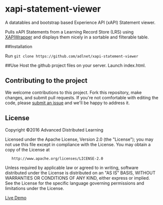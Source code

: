 # xapi-statement-viewer
A datatables and bootstrap based Experience API (xAPI) Statement viewer.

Pulls xAPI Statements from a Learning Record Store (LRS) using [XAPIWrapper](https://github.com/adlnet/XAPIWrapper) and displays them nicely in a sortable and filterable table.

##Installation

Run `git clone https://github.com/adlnet/xapi-statement-viewer`

##Use
Host the github project files on your server. Launch index.html.

## Contributing to the project
We welcome contributions to this project. Fork this repository, make changes, and submit pull requests. If you're not comfortable with editing the code, please [submit an issue](https://github.com/adlnet/xAPIWrapper/issues) and we'll be happy to address it. 

## License
   Copyright &copy;2016 Advanced Distributed Learning

   Licensed under the Apache License, Version 2.0 (the "License");
   you may not use this file except in compliance with the License.
   You may obtain a copy of the License at

       http://www.apache.org/licenses/LICENSE-2.0

   Unless required by applicable law or agreed to in writing, software
   distributed under the License is distributed on an "AS IS" BASIS,
   WITHOUT WARRANTIES OR CONDITIONS OF ANY KIND, either express or implied.
   See the License for the specific language governing permissions and
   limitations under the License.

[Live Demo](http://adlnet.github.io/xapi-statement-viewer)
